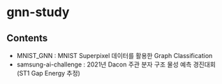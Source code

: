 # gnn-study
## Contents
- MNIST_GNN : MNIST Superpixel 데이터를 활용한 Graph Classification
- samsung-ai-challenge : 2021년 Dacon 주관 분자 구조 물성 예측 경진대회(ST1 Gap Energy 추정)